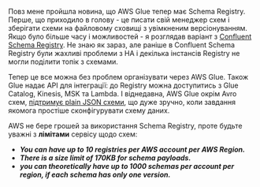 Повз мене пройшла новина, що AWS Glue тепер має Schema Registry. Перше, що приходило в голову - це писати свій менеджер схем і зберігати схеми на файловому сховищі з увімкненим версіонуванням. Якщо було більше часу і можливостей - я розглядав варіант з [Confluent Schema Registry](https://docs.confluent.io/platform/current/schema-registry/index.html). Не знаю як зараз, але раніше в Confluent Schema Registry були жахливі проблеми з HA і декілька інстансів Registry не могли поділити топік з схемами. 

Тепер це все можна без проблем організувати через AWS Glue. Також Glue надає API для інтеграції: до Registry можна доступитись з Glue Catalog, Kinesis, MSK та Lambda. І віднедавна, AWS Glue окрім Avro схем, [підтримує plain JSON схеми](https://aws.amazon.com/about-aws/whats-new/2021/06/aws-glue-schema-registry-now-supports-json-schema/), що дуже зручно, коли завдання якомога простіше сконфігурувати схему даних.

AWS не бере грошей за використання Schema Registry, проте будьте уважні з **лімітами** сервісу щодо схем:
- ***You can have up to 10 registries per AWS account per AWS Region.***
- ***There is a size limit of 170KB for schema payloads.***
- ***you can theoretically have up to 1000 schemas per account per region, if each schema has only one version.***